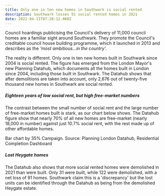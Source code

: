 ```yaml
---
title: Only one in ten new homes in Southwark is social rented
description: Southwark losses 91 social rented homes in 2021
date: 2022-04-11T07:28:12.088Z
---
```

Council hoardings publicising the Council's delivery of 11,000 council homes are a familiar sight around Southwark.  They promote the Council's creditable council house building programme, which it launched in 2013 and describes as the *'most ambitious...in the country'.*

The reality is different.  Only one in ten new homes built in Southwark since 2004 is social rented.  The figure has emerged from the London Mayor's new Planning Datahub, which documents all the homes built in London since 2004, including those built in Southwark.  The Datahub shows that after demolitions are taken into account, only 2,676 out of twenty-five thousand new homes in Southwark are social rented.

##### Eighteen years of low social rent, but high free-market numbers

The contrast between the small number of social rent and the large number of free-market homes built is stark, as our chart below shows.  The Datahub figure show that nearly 70% of all new homes are free-market (nearly 18,000 in number) against just 10.7% social rent, with the rest made up of other affordable homes.

Bar chart by 35% Campaign.  Source: Planning London Datahub, Residential Completion Dashboard

##### Lost Heygate homes

The Datahub also shows that more social rented homes were demolished in 2021 than were built.  Only 31 were built, while 122 were demolished, with a net loss of 91 homes.  Southwark claim this is a 'discrepancy' but the lost units can be identified through the Datahub as being from the demolished Heygate estate.